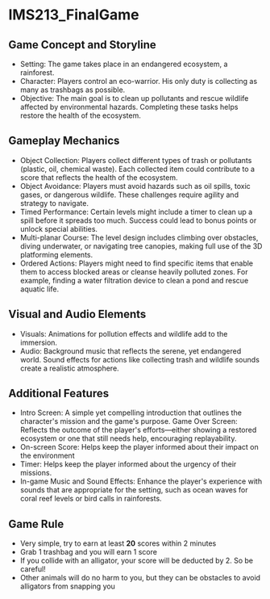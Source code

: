 # IMS213_FinalGame

## Game Concept and Storyline
- Setting: The game takes place in an endangered ecosystem, a rainforest.
- Character: Players control an eco-warrior. His only duty is collecting as many as trashbags as possible.
- Objective: The main goal is to clean up pollutants and rescue wildlife affected by environmental hazards. Completing these tasks helps restore the health of the ecosystem.

## Gameplay Mechanics
- Object Collection: Players collect different types of trash or pollutants (plastic, oil, chemical waste). Each collected item
could contribute to a score that reflects the health of the ecosystem.
- Object Avoidance: Players must avoid hazards such as oil spills, toxic gases, or dangerous wildlife. These challenges require agility and strategy to navigate.
- Timed Performance: Certain levels might include a timer to clean up a spill before it spreads too much. Success could lead to bonus points or unlock special abilities.
- Multi-planar Course: The level design includes climbing over obstacles, diving underwater, or navigating tree canopies, making full use of the 3D platforming elements.
- Ordered Actions: Players might need to find specific items that enable them to access blocked areas or cleanse heavily polluted zones. For example, finding a water filtration device to clean a pond and rescue aquatic life.

## Visual and Audio Elements
- Visuals: Animations for pollution effects and wildlife add to the immersion.
- Audio: Background music that reflects the serene, yet endangered world. Sound effects for actions like collecting trash and wildlife sounds create a realistic atmosphere.

## Additional Features
- Intro Screen: A simple yet compelling introduction that outlines the character's mission and the game's purpose.
Game Over Screen: Reflects the outcome of the player's efforts—either showing a restored ecosystem or one that still needs help, encouraging replayability.
- On-screen Score: Helps keep the player informed about their impact on the environment
- Timer: Helps keep the player informed about the urgency of their missions.
- In-game Music and Sound Effects: Enhance the player's experience with sounds that are appropriate for the setting, such as ocean waves for coral reef levels or bird calls in rainforests.

 ## Game Rule
 - Very simple, try to earn at least **20** scores within 2 minutes
 - Grab 1 trashbag and you will earn 1 score
 - If you collide with an alligator, your score will be deducted by 2. So be careful!
 - Other animals will do no harm to you, but they can be obstacles to avoid alligators from snapping you